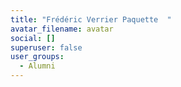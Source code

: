 ```yaml
---
title: "Frédéric Verrier Paquette  "
avatar_filename: avatar
social: []
superuser: false
user_groups:
  - Alumni
---
```


